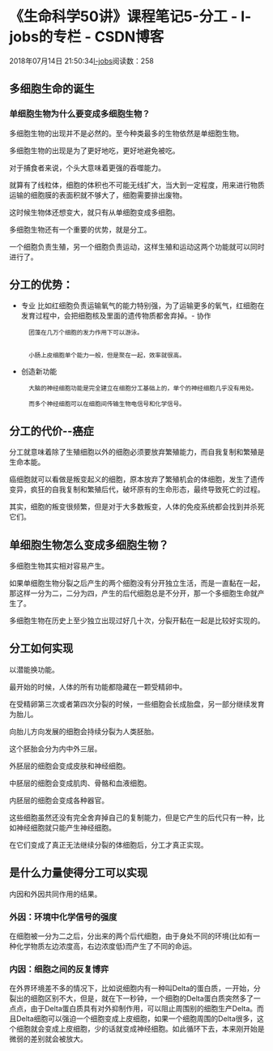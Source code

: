# 《生命科学50讲》课程笔记5-分工 - l-jobs的专栏 - CSDN博客





2018年07月14日 21:50:34[l-jobs](https://me.csdn.net/qq_26010491)阅读数：258








## 多细胞生命的诞生

### 单细胞生物为什么要变成多细胞生物？

多细胞生物的出现并不是必然的。至今种类最多的生物依然是单细胞生物。

多细胞生物的出现是为了更好地吃，更好地避免被吃。

对于捕食者来说，个头大意味着更强的吞噬能力。

就算有了线粒体，细胞的体积也不可能无线扩大，当大到一定程度，用来进行物质运输的细胞膜的表面积就不够大了，细胞需要排出废物。

这时候生物体还想变大，就只有从单细胞变成多细胞。

多细胞生物还有一个重要的优势，就是分工。

一个细胞负责生殖，另一个细胞负责运动，这样生殖和运动这两个功能就可以同时进行了。

## 分工的优势：
- 专业
        比如红细胞负责运输氧气的能力特别强，为了运输更多的氧气，红细胞在发育过程中，会把细胞核及里面的遗传物质都舍弃掉。- 协作

        团藻在几万个细胞的发力作用下可以游泳。


        小肠上皮细胞单个能力一般，但是聚在一起，效率就很高。
- 创造新功能

        大脑的神经细胞功能是完全建立在细胞分工基础上的，单个的神经细胞几乎没有用处。

        而多个神经细胞可以在细胞间传输生物电信号和化学信号。

## 分工的代价--癌症

分工就意味着除了生殖细胞以外的细胞必须要放弃繁殖能力，而自我复制和繁殖是生命本能。

癌细胞就可以看做是叛变起义的细胞，原本放弃了繁殖机会的体细胞，发生了遗传变异，疯狂的自我复制和繁殖后代，破坏原有的生命形态，最终导致死亡的过程。

其实，细胞的叛变很频繁，但是对于大多数叛变，人体的免疫系统都会找到并杀死它们。

## 单细胞生物怎么变成多细胞生物？

多细胞生物其实相对容易产生。

如果单细胞生物分裂之后产生的两个细胞没有分开独立生活，而是一直黏在一起，那这样一分为二，二分为四，产生的后代细胞总是不分开，那一个多细胞生命就产生了。

多细胞生物在历史上至少独立出现过好几十次，分裂开黏在一起是比较好实现的。

## 分工如何实现

以潜能换功能。

最开始的时候，人体的所有功能都隐藏在一颗受精卵中。

在受精卵第三次或者第四次分裂的时候，一些细胞会长成胎盘，另一部分继续发育为胎儿。

向胎儿方向发展的细胞会持续分裂为人类胚胎。

这个胚胎会分为内中外三层。

外胚层的细胞会变成皮肤和神经细胞。

中胚层的细胞会变成肌肉、骨骼和血液细胞。

内胚层的细胞会变成各种器官。

这些细胞虽然还没有完全舍弃掉自己的复制能力，但是它产生的后代只有一种，比如神经细胞就只能产生神经细胞。

在它们变成了真正无法继续分裂的体细胞后，分工才真正实现。

## 是什么力量使得分工可以实现

内因和外因共同作用的结果。


### 外因：环境中化学信号的强度

在细胞被一分为二之后，分出来的两个后代细胞，由于身处不同的环境(比如有一种化学物质左边浓度高，右边浓度低)而产生了不同的命运。

### 内因：细胞之间的反复博弈

在外界环境差不多的情况下，比如说细胞内有一种叫Delta的蛋白质，一开始，分裂出的细胞区别不大，但是，就在下一秒钟，一个细胞的Delta蛋白质突然多了一点点，由于Delta蛋白质具有对外抑制作用，可以阻止周围别的细胞生产Delta。而且Delta细胞可以强迫一个细胞变成上皮细胞，如果一个细胞周围的Delta很多，这个细胞就会变成上皮细胞，少的话就变成神经细胞。如此循环下去，本来刚开始是微弱的差别就会被放大。



